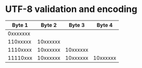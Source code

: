# UTF-8 validation and encoding

|  Byte 1  |  Byte 2  |  Byte 3  |  Byte 4  |
|    --    |    --    |    --    |    --    |
| 0xxxxxxx |          |          |          | 
| 110xxxxx | 10xxxxxx |          |          |
| 1110xxxx | 10xxxxxx | 10xxxxxx |          |
| 11110xxx | 10xxxxxx | 10xxxxxx | 10xxxxxx |
